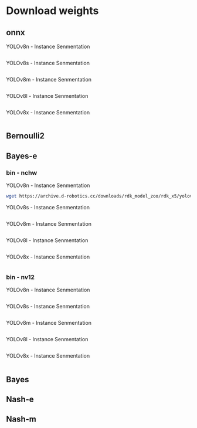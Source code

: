 # Download weights

## onnx
YOLOv8n - Instance Senmentation
```bash

```
YOLOv8s - Instance Senmentation
```bash

```
YOLOv8m - Instance Senmentation
```bash

```

YOLOv8l - Instance Senmentation
```bash

```
YOLOv8x - Instance Senmentation
```bash

```
## Bernoulli2

## Bayes-e
### bin - nchw
YOLOv8n - Instance Senmentation
```bash
wget https://archive.d-robotics.cc/downloads/rdk_model_zoo/rdk_x5/yolov8n_bayese_640x640_nchw_modified.bin
```

YOLOv8s - Instance Senmentation
```bash

```

YOLOv8m - Instance Senmentation
```bash

```

YOLOv8l - Instance Senmentation
```bash

```

YOLOv8x - Instance Senmentation
```bash

```


### bin - nv12
YOLOv8n - Instance Senmentation
```bash

```
YOLOv8s - Instance Senmentation
```bash

```
YOLOv8m - Instance Senmentation
```bash

```
YOLOv8l - Instance Senmentation
```bash

```
YOLOv8x - Instance Senmentation
```bash

```

## Bayes


## Nash-e

## Nash-m

